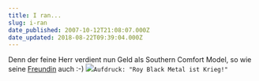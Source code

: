 ```yaml
---
title: I ran...
slug: i-ran
date_published: 2007-10-12T21:08:07.000Z
date_updated: 2018-08-22T09:39:04.000Z
---
```


Denn der feine Herr verdient nun Geld als Southern Comfort Model, so wie seine [Freundin](http://www.irreverendos.com/wp-content/uploads/2006/05/Janis.jpg) auch :-)
![](//picdump.thafaker.de/2007/10/i_ran.jpg)`Aufdruck: "Roy Black Metal ist Krieg!"`
